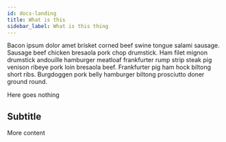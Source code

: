 ```yaml
---
id: docs-landing
title: What is this
sidebar_label: What is this thing
---
```


Bacon ipsum dolor amet brisket corned beef swine tongue salami sausage. Sausage beef chicken bresaola pork chop drumstick. Ham filet mignon drumstick andouille hamburger meatloaf frankfurter rump strip steak pig venison ribeye pork loin bresaola beef. Frankfurter pig ham hock biltong short ribs. Burgdoggen pork belly hamburger biltong prosciutto doner ground round.

Here goes nothing

## Subtitle

More content
